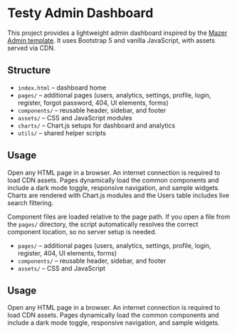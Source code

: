 # Testy Admin Dashboard

This project provides a lightweight admin dashboard inspired by the [Mazer Admin template](https://github.com/zuramai/mazer). It uses Bootstrap 5 and vanilla JavaScript, with assets served via CDN.

## Structure

- `index.html` – dashboard home
- `pages/` – additional pages (users, analytics, settings, profile, login, register, forgot password, 404, UI elements, forms)
- `components/` – reusable header, sidebar, and footer
- `assets/` – CSS and JavaScript modules
- `charts/` – Chart.js setups for dashboard and analytics
- `utils/` – shared helper scripts

## Usage

Open any HTML page in a browser. An internet connection is required to load CDN assets. Pages dynamically load the common components and include a dark mode toggle, responsive navigation, and sample widgets. Charts are rendered with Chart.js modules and the Users table includes live search filtering.

Component files are loaded relative to the page path. If you open a file from the `pages/` directory, the script automatically resolves the correct component location, so no server setup is needed.
- `pages/` – additional pages (users, analytics, settings, profile, login, register, 404, UI elements, forms)
- `components/` – reusable header, sidebar, and footer
- `assets/` – CSS and JavaScript

## Usage

Open any HTML page in a browser. An internet connection is required to load CDN assets. Pages dynamically load the common components and include a dark mode toggle, responsive navigation, and sample widgets.
